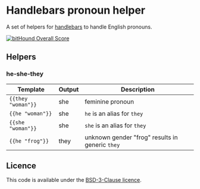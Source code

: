 # Handlebars pronoun helper

A set of helpers for [handlebars](handlebarsjs) to handle English pronouns.

[![bitHound Overall Score](https://www.bithound.io/github/bboyle/handlebars-pronouns/badges/score.svg)](https://www.bithound.io/github/bboyle/handlebars-pronouns)


## Helpers

### he-she-they

 Template           | Output | Description
--------------------|--------|-------------
 `{{they "woman"}}` | she    | feminine pronoun
 `{{he "woman"}}`   | she    | `he` is an alias for `they`
 `{{she "woman"}}`  | she    | `she` is an alias for `they`
 `{{he "frog"}}`    | they   | unknown gender "frog" results in generic `they`


## Licence

This code is available under the [BSD-3-Clause licence](LICENSE).

[handlebarsjs]: http://handlebarsjs.com
